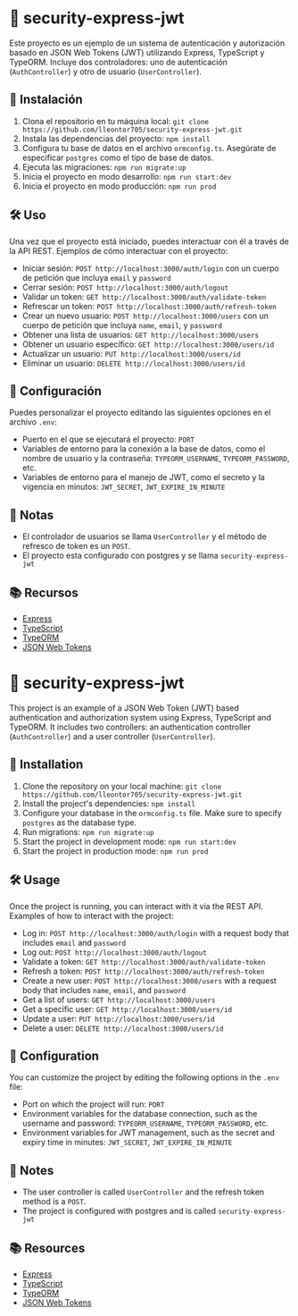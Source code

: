 # 🔐 security-express-jwt

Este proyecto es un ejemplo de un sistema de autenticación y autorización basado en JSON Web Tokens (JWT) utilizando Express, TypeScript y TypeORM. Incluye dos controladores: uno de autenticación (`AuthController`) y otro de usuario (`UserController`).

## 🚀 Instalación

1. Clona el repositorio en tu máquina local: `git clone https://github.com/lleontor705/security-express-jwt.git`
2. Instala las dependencias del proyecto: `npm install`
3. Configura tu base de datos en el archivo `ormconfig.ts`. Asegúrate de especificar `postgres` como el tipo de base de datos.
4. Ejecuta las migraciones: `npm run migrate:up`
5. Inicia el proyecto en modo desarrollo: `npm run start:dev`
6. Inicia el proyecto en modo producción: `npm run prod`

## 🛠 Uso

Una vez que el proyecto está iniciado, puedes interactuar con él a través de la API REST. Ejemplos de cómo interactuar con el proyecto:

- Iniciar sesión: `POST http://localhost:3000/auth/login` con un cuerpo de petición que incluya `email` y `password`
- Cerrar sesión: `POST http://localhost:3000/auth/logout` 
- Validar un token: `GET http://localhost:3000/auth/validate-token` 
- Refrescar un token: `POST http://localhost:3000/auth/refresh-token` 
- Crear un nuevo usuario: `POST http://localhost:3000/users` con un cuerpo de petición que incluya `name`, `email`, y `password`
- Obtener una lista de usuarios: `GET http://localhost:3000/users`
- Obtener un usuario específico: `GET http://localhost:3000/users/id`
- Actualizar un usuario: `PUT http://localhost:3000/users/id`
- Eliminar un usuario: `DELETE http://localhost:3000/users/id`

## 🔧 Configuración

Puedes personalizar el proyecto editando las siguientes opciones en el archivo `.env`:
- Puerto en el que se ejecutará el proyecto: `PORT`
- Variables de entorno para la conexión a la base de datos, como el nombre de usuario y la contraseña: `TYPEORM_USERNAME`, `TYPEORM_PASSWORD`, etc.
- Variables de entorno para el manejo de JWT, como el secreto y la vigencia en minutos: `JWT_SECRET`, `JWT_EXPIRE_IN_MINUTE`

## 📝 Notas
- El controlador de usuarios se llama `UserController` y el método de refresco de token es un `POST`.
- El proyecto esta configurado con postgres y se llama `security-express-jwt`

## 📚 Recursos
- [Express](https://expressjs.com/)
- [TypeScript](https://www.typescriptlang.org/)
- [TypeORM](https://typeorm.io/)
- [JSON Web Tokens](https://jwt.io/)


# 🔐 security-express-jwt

This project is an example of a JSON Web Token (JWT) based authentication and authorization system using Express, TypeScript and TypeORM. It includes two controllers: an authentication controller (`AuthController`) and a user controller (`UserController`).

## 🚀 Installation

1. Clone the repository on your local machine: `git clone https://github.com/lleontor705/security-express-jwt.git`
2. Install the project's dependencies: `npm install`
3. Configure your database in the `ormconfig.ts` file. Make sure to specify `postgres` as the database type.
4. Run migrations: `npm run migrate:up`
5. Start the project in development mode: `npm run start:dev`
6. Start the project in production mode: `npm run prod`

## 🛠 Usage

Once the project is running, you can interact with it via the REST API. Examples of how to interact with the project:

- Log in: `POST http://localhost:3000/auth/login` with a request body that includes `email` and `password`
- Log out: `POST http://localhost:3000/auth/logout` 
- Validate a token: `GET http://localhost:3000/auth/validate-token` 
- Refresh a token: `POST http://localhost:3000/auth/refresh-token` 
- Create a new user: `POST http://localhost:3000/users` with a request body that includes `name`, `email`, and `password`
- Get a list of users: `GET http://localhost:3000/users`
- Get a specific user: `GET http://localhost:3000/users/id`
- Update a user: `PUT http://localhost:3000/users/id`
- Delete a user: `DELETE http://localhost:3000/users/id`

## 🔧 Configuration

You can customize the project by editing the following options in the `.env` file:
- Port on which the project will run: `PORT`
- Environment variables for the database connection, such as the username and password: `TYPEORM_USERNAME`, `TYPEORM_PASSWORD`, etc.
- Environment variables for JWT management, such as the secret and expiry time in minutes: `JWT_SECRET`, `JWT_EXPIRE_IN_MINUTE`

## 📝 Notes
- The user controller is called `UserController` and the refresh token method is a `POST`.
- The project is configured with postgres and is called `security-express-jwt`

## 📚 Resources
- [Express](https://expressjs.com/)
- [TypeScript](https://www.typescriptlang.org/)
- [TypeORM](https://typeorm.io/)
- [JSON Web Tokens](https://jwt.io/)

